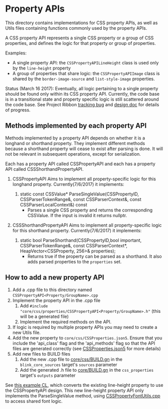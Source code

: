 # Property APIs

This directory contains implementations for CSS property APIs, as well as Utils
files containing functions commonly used by the property APIs.

A CSS property API represents a single CSS property or a group of CSS
properties, and defines the logic for that property or group of properties.

Examples:

*   A single property API: the `CSSPropertyAPILineHeight` class is used only by
    the `line-height` property
*   A group of properties that share logic: the `CSSPropertyAPIImage` class
    is shared by the `border-image-source` and `list-style-image` properties.

Status (March 16 2017): Eventually, all logic pertaining to a single property
should be found only within its CSS property API. Currently, the code base is in
a transitional state and property specific logic is still scattered around the
code base. See Project Ribbon
[tracking bug](https://bugs.chromium.org/p/chromium/issues/detail?id=545324) and
[design doc](https://docs.google.com/document/d/1ywjUTmnxF5FXlpUTuLpint0w4TdSsjJzdWJqmhNzlss/edit#heading=h.1ckibme4i78b)
for details of progress.

## Methods implemented by each property API

Methods implemented by a property API depends on whether it is a longhand or shorthand property.
They implement different methods because a shorthand property will cease to exist after parsing is done.
It will not be relevant in subsequent operations, except for serialization.

Each <LonghandProperty> has a property API called CSSPropertyAPI<LonghandProperty> and each <ShorthandProperty>
has a property API called CSSShorthandPropertyAPI<ShorthandProperty>.

1.  CSSPropertyAPI<LonghandProperty>
    Aims to implement all property-specific logic for this longhand property. Currently(7/6/2017) it implements:
    1. static const CSSValue* ParseSingleValue(CSSPropertyID, CSSParserTokenRange&, const CSSParserContext&, const CSSParserLocalContext&) const
       - Parses a single CSS property and returns the corresponding CSSValue. If the input is invalid it returns nullptr.

2.  CSSShorthandPropertyAPI<ShorthandProperty>
    Aims to implement all property-specific logic for this shorthand property. Currently(7/6/2017) it implements:
    1. static bool ParseShorthand(CSSPropertyID,bool important, CSSParserTokenRange&, const CSSParserContext*, HeapVector<CSSProperty, 256>& properties);
       - Returns true if the property can be parsed as a shorthand. It also adds parsed properties to the `properties` set.


## How to add a new property API

1.  Add a .cpp file to this directory named
    `CSSPropertyAPI<Property/GroupName>.cpp`
2.  Implement the property API in the .cpp file
    1.  Add `#include "core/css/properties/CSSPropertyAPI<Property/GroupName>.h"`
        (this will be a generated file)
    2.  Implement the required methods on the API.
3.  If logic is required by multiple property APIs you may need to create a new
    Utils file.
4.  Add the new property to `core/css/CSSProperties.json5`. Ensure that you
    include the 'api_class' flag and the 'api_methods' flag so that the API
    files are generated correctly (see
    [CSSProperties.json5](https://cs.chromium.org/chromium/src/third_party/WebKit/Source/core/css/CSSProperties.json5)
    for more details)
5.  Add new files to BUILD files
    1.  Add the new .cpp file to
        [core/css/BUILD.gn](https://codesearch.chromium.org/chromium/src/third_party/WebKit/Source/core/css/BUILD.gn)
        in the `blink_core_sources` target's `sources` parameter
    2.  Add the generated .h file to
        [core/BUILD.gn](https://codesearch.chromium.org/chromium/src/third_party/WebKit/Source/core/BUILD.gn)
        in the `css_properties` target's `outputs` parameter

See [this example CL](https://codereview.chromium.org/2735093005), which
converts the existing line-height property to use the CSSPropertyAPI design.
This new line-height property API only implements the ParseSingleValue method,
using
[CSSPropertyFontUtils.cpp](https://cs.chromium.org/chromium/src/third_party/WebKit/Source/core/css/properties/CSSPropertyFontUtils.h)
to access shared font logic.
